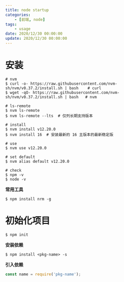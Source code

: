 ```yaml
---
title: node startup
categories: 
	- [前端, node]
tags:
	- usage
date: 2020/12/30 00:00:00
update: 2020/12/30 00:00:00
---
```


# 安装

```shell
# nvm
$ curl -o- https://raw.githubusercontent.com/nvm-sh/nvm/v0.37.2/install.sh | bash    # curl
$ wget -qO- https://raw.githubusercontent.com/nvm-sh/nvm/v0.37.2/install.sh | bash   # nvm

# ls-remote
$ nvm ls-remote
$ nvm ls-remote --lts  # 仅列长期支持版本

# install
$ nvm install v12.20.0
$ nvm install 16  # 安装最新的 16 主版本的最新稳定版

# use
$ nvm use v12.20.0

# set default
$ nvm alias default v12.20.0

# check
$ npm -v
$ node -v
```

**常用工具**

```shell
$ npm install nrm -g
```

# 初始化项目

```shell
$ npm init
```

**安装依赖**

```shell
$ npm install <pkg-name> -s
```

**引入依赖**

```javascript
const name = require('pkg-name');
```

